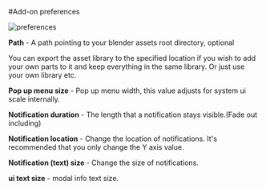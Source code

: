 #Add-on preferences


![preferences](../images/preferences.jpg)  

**Path** - A path pointing to your blender assets root directory, optional  

You can export the asset library to the specified location if you wish to add your own parts to it and keep everything in the same library. Or just use your own library etc.  
  

**Pop up menu size** - Pop up menu width, this value adjusts for system ui scale internally.  
  
**Notification duration** - The length that a notification stays visible.(Fade out including)  
  
**Notification location** - Change the location of notifications. It's recommended that you only change the Y axis value.  
  
**Notification (text) size** - Change the size of notifications.  
  
**ui text size** - modal info text size.    

